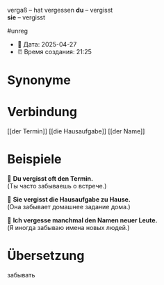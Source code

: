 vergaß – hat vergessen
**du** – vergisst  
**sie** – vergisst

#unreg
- 📍 Дата: 2025-04-27
- ⏰ Время создания: 21:25
# Synonyme

# Verbindung 
[[der Termin]]
[[die Hausaufgabe]]
[[der Name]]

# Beispiele
🔹 **Du vergisst oft den Termin.**  
(Ты часто забываешь о встрече.)

🔹 **Sie vergisst die Hausaufgabe zu Hause.**  
(Она забывает домашнее задание дома.)

🔹 **Ich vergesse manchmal den Namen neuer Leute.**  
(Я иногда забываю имена новых людей.)
# Übersetzung
забывать